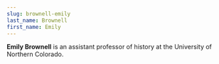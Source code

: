 ```yaml
---
slug: brownell-emily
last_name: Brownell
first_name: Emily
---
```

**Emily Brownell** is an assistant professor of history at the University of Northern Colorado.